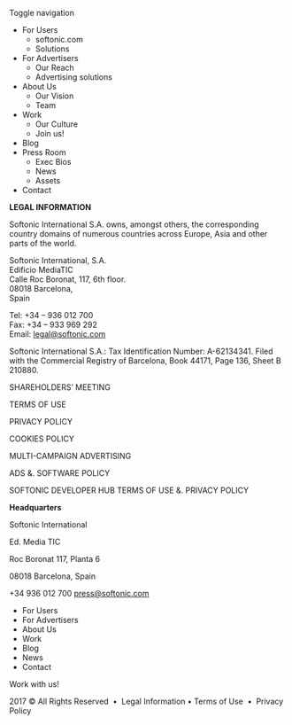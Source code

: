 Toggle navigation

*   For Users
    *   softonic.com
    *   Solutions
*   For Advertisers
    *   Our Reach
    *   Advertising solutions
*   About Us
    *   Our Vision
    *   Team
*   Work
    *   Our Culture
    *   Join us!
*   Blog
*   Press Room
    *   Exec Bios
    *   News
    *   Assets
*   Contact

**LEGAL INFORMATION** 

Softonic International S.A. owns, amongst others, the corresponding country domains of numerous countries across Europe, Asia and other parts of the world.

Softonic International, S.A.  
Edificio MediaTIC  
Calle Roc Boronat, 117, 6th floor.  
08018 Barcelona,  
Spain

Tel: +34 – 936 012 700  
Fax: +34 – 933 969 292  
Email: legal@softonic.com

Softonic International S.A.: Tax Identification Number: A-62134341. Filed with the Commercial Registry of Barcelona, Book 44171, Page 136, Sheet B 210880.

SHAREHOLDERS’ MEETING

TERMS OF USE

PRIVACY POLICY

COOKIES POLICY

MULTI-CAMPAIGN ADVERTISING

ADS &. SOFTWARE POLICY

SOFTONIC DEVELOPER HUB TERMS OF USE &. PRIVACY POLICY

**Headquarters**

Softonic International

Ed. Media TIC

Roc Boronat 117, Planta 6

08018 Barcelona, Spain

+34 936 012 700 press@softonic.com

*   For Users
*   For Advertisers
*   About Us
*   Work
*   Blog
*   News
*   Contact

Work with us!

2017 © All Rights Reserved  •  Legal Information • Terms of Use  •  Privacy Policy